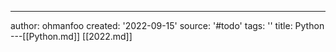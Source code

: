 ---
author: ohmanfoo
created: '2022-09-15'
source: '#todo'
tags: ''
title: Python
---[[Python.md]]
[[2022.md]]
